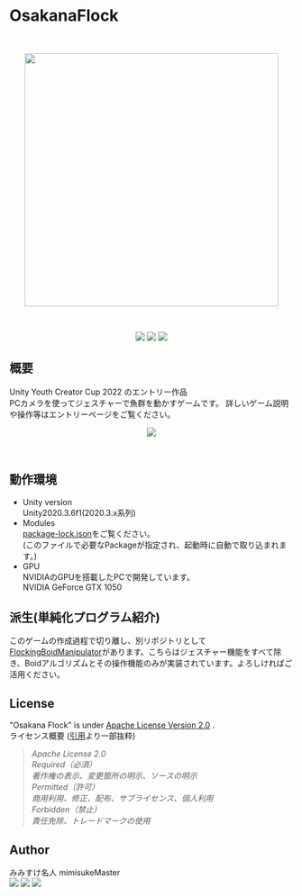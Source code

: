 # OsakanaFlock
<br><p align="center">
<img src="https://user-images.githubusercontent.com/81568941/188664081-43ba3a7b-7be9-4795-883f-4e51d3c2c28a.png" width="450px"></p>
<br><p align="center">
    [<img  src="https://img.shields.io/hexpm/l/plug?color=red&logo=apache">](https://www.apache.org/licenses/) <img src="https://img.shields.io/github/stars/mimisukeMaster/HandPoseBarracuda-Gesture-Boids?logo=github"> [<img src="https://img.shields.io/static/v1?logo=visualstudiocode&label=&message=Open%20in%20Visual%20Studio%20Code&labelColor=2c2c32&color=007acc&logoColor=007acc">](https://open.vscode.dev/mimisukeMaster/HandPoseBarracuda-Gasture-Boids)
    </p>

## 概要
Unity Youth Creator Cup 2022 のエントリー作品<br> 
PCカメラを使ってジェスチャーで魚群を動かすゲームです。
詳しいゲーム説明や操作等はエントリーページをご覧ください。
<br><p align="center">
    [<img src="https://img.shields.io/badge/Unity Youth Creator Cup 2022-Osakana Flock-blue?style=for-the-badge&logo=unity">](https://uycc.unity3d.jp/entry/2022/1545)
</p><br>
 


## 動作環境
- Unity version<br>
Unity2020.3.6f1(2020.3.x系列)
- Modules <br>
[package-lock.json](/Package-lock.json)をご覧ください。<br>
(このファイルで必要なPackageが指定され、起動時に自動で取り込まれます。)
- GPU<br>
NVIDIAのGPUを搭載したPCで開発しています。<br>
NVIDIA GeForce GTX 1050

## 派生(単純化プログラム紹介)
このゲームの作成過程で切り離し、別リポジトリとして[FlockingBoidManipulator](https://github.com/mimisukeMaster/FlockingBoidManipulator)があります。こちらはジェスチャー機能をすべて除き、Boidアルゴリズムとその操作機能のみが実装されています。よろしければご活用ください。

## License
"Osakana Flock" is under [Apache License Version 2.0](https://www.apache.org/licenses/) .<br>
ライセンス概要 ([引用](https://coliss.com/articles/build-websites/operation/work/choose-a-license-by-github.html)より一部抜粋)<br>
> *Apache License 2.0<br>
  Required（必須）<br>
  著作権の表示、変更箇所の明示、ソースの明示<br>
  Permitted（許可）<br>
  商用利用、修正、配布、サブライセンス、個人利用<br>
  Forbidden（禁止）<br>
  責任免除、トレードマークの使用*<br>

## Author
みみすけ名人 mimisukeMaster <br>
[<img src="https://img.shields.io/badge/-Twitter-%231DA1F2.svg?&style=flat-square&logo=twitter&logoColor=white">](https://twitter.com/mimisukeMaster) [<img src="https://img.shields.io/badge/-ArtStation-artstation.svg?&style=flat-square&logo=artstation&logoColor=blue&color=gray">](https://www.artstation.com/mimisukemaster) [<img src="https://img.shields.io/badge/-Youtube-youtube.svg?&style=flat-square&logo=youtube&logoColor=white&color=red">](https://www.youtube.com/channel/UCWnmp8t4GJzcjBxhtgo9rKQ)
